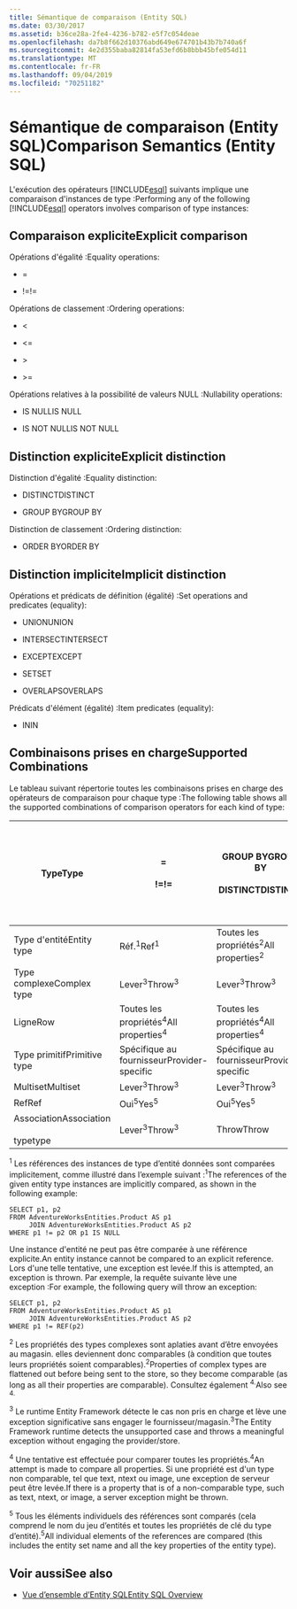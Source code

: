 ```yaml
---
title: Sémantique de comparaison (Entity SQL)
ms.date: 03/30/2017
ms.assetid: b36ce28a-2fe4-4236-b782-e5f7c054deae
ms.openlocfilehash: da7b8f662d10376abd649e674701b43b7b740a6f
ms.sourcegitcommit: 4e2d355baba82814fa53efd6b8bbb45bfe054d11
ms.translationtype: MT
ms.contentlocale: fr-FR
ms.lasthandoff: 09/04/2019
ms.locfileid: "70251182"
---
```

# <a name="comparison-semantics-entity-sql"></a><span data-ttu-id="454ae-102">Sémantique de comparaison (Entity SQL)</span><span class="sxs-lookup"><span data-stu-id="454ae-102">Comparison Semantics (Entity SQL)</span></span>
<span data-ttu-id="454ae-103">L'exécution des opérateurs [!INCLUDE[esql](../../../../../../includes/esql-md.md)] suivants implique une comparaison d'instances de type :</span><span class="sxs-lookup"><span data-stu-id="454ae-103">Performing any of the following [!INCLUDE[esql](../../../../../../includes/esql-md.md)] operators involves comparison of type instances:</span></span>  
  
## <a name="explicit-comparison"></a><span data-ttu-id="454ae-104">Comparaison explicite</span><span class="sxs-lookup"><span data-stu-id="454ae-104">Explicit comparison</span></span>  
 <span data-ttu-id="454ae-105">Opérations d'égalité :</span><span class="sxs-lookup"><span data-stu-id="454ae-105">Equality operations:</span></span>  
  
- =  
  
- <span data-ttu-id="454ae-106">!=</span><span class="sxs-lookup"><span data-stu-id="454ae-106">!=</span></span>  
  
 <span data-ttu-id="454ae-107">Opérations de classement :</span><span class="sxs-lookup"><span data-stu-id="454ae-107">Ordering operations:</span></span>  
  
- <  
  
- \<=  
  
- \>  
  
- \>=  
  
 <span data-ttu-id="454ae-108">Opérations relatives à la possibilité de valeurs NULL :</span><span class="sxs-lookup"><span data-stu-id="454ae-108">Nullability operations:</span></span>  
  
- <span data-ttu-id="454ae-109">IS NULL</span><span class="sxs-lookup"><span data-stu-id="454ae-109">IS NULL</span></span>  
  
- <span data-ttu-id="454ae-110">IS NOT NULL</span><span class="sxs-lookup"><span data-stu-id="454ae-110">IS NOT NULL</span></span>  
  
## <a name="explicit-distinction"></a><span data-ttu-id="454ae-111">Distinction explicite</span><span class="sxs-lookup"><span data-stu-id="454ae-111">Explicit distinction</span></span>  
 <span data-ttu-id="454ae-112">Distinction d'égalité :</span><span class="sxs-lookup"><span data-stu-id="454ae-112">Equality distinction:</span></span>  
  
- <span data-ttu-id="454ae-113">DISTINCT</span><span class="sxs-lookup"><span data-stu-id="454ae-113">DISTINCT</span></span>  
  
- <span data-ttu-id="454ae-114">GROUP BY</span><span class="sxs-lookup"><span data-stu-id="454ae-114">GROUP BY</span></span>  
  
 <span data-ttu-id="454ae-115">Distinction de classement :</span><span class="sxs-lookup"><span data-stu-id="454ae-115">Ordering distinction:</span></span>  
  
- <span data-ttu-id="454ae-116">ORDER BY</span><span class="sxs-lookup"><span data-stu-id="454ae-116">ORDER BY</span></span>  
  
## <a name="implicit-distinction"></a><span data-ttu-id="454ae-117">Distinction implicite</span><span class="sxs-lookup"><span data-stu-id="454ae-117">Implicit distinction</span></span>  
 <span data-ttu-id="454ae-118">Opérations et prédicats de définition (égalité) :</span><span class="sxs-lookup"><span data-stu-id="454ae-118">Set operations and predicates (equality):</span></span>  
  
- <span data-ttu-id="454ae-119">UNION</span><span class="sxs-lookup"><span data-stu-id="454ae-119">UNION</span></span>  
  
- <span data-ttu-id="454ae-120">INTERSECT</span><span class="sxs-lookup"><span data-stu-id="454ae-120">INTERSECT</span></span>  
  
- <span data-ttu-id="454ae-121">EXCEPT</span><span class="sxs-lookup"><span data-stu-id="454ae-121">EXCEPT</span></span>  
  
- <span data-ttu-id="454ae-122">SET</span><span class="sxs-lookup"><span data-stu-id="454ae-122">SET</span></span>  
  
- <span data-ttu-id="454ae-123">OVERLAPS</span><span class="sxs-lookup"><span data-stu-id="454ae-123">OVERLAPS</span></span>  
  
 <span data-ttu-id="454ae-124">Prédicats d'élément (égalité) :</span><span class="sxs-lookup"><span data-stu-id="454ae-124">Item predicates (equality):</span></span>  
  
- <span data-ttu-id="454ae-125">IN</span><span class="sxs-lookup"><span data-stu-id="454ae-125">IN</span></span>  
  
## <a name="supported-combinations"></a><span data-ttu-id="454ae-126">Combinaisons prises en charge</span><span class="sxs-lookup"><span data-stu-id="454ae-126">Supported Combinations</span></span>  
 <span data-ttu-id="454ae-127">Le tableau suivant répertorie toutes les combinaisons prises en charge des opérateurs de comparaison pour chaque type :</span><span class="sxs-lookup"><span data-stu-id="454ae-127">The following table shows all the supported combinations of comparison operators for each kind of type:</span></span>  
  
|<span data-ttu-id="454ae-128">**Type**</span><span class="sxs-lookup"><span data-stu-id="454ae-128">**Type**</span></span>|**=**<br /><br /> <span data-ttu-id="454ae-129">**\!=**</span><span class="sxs-lookup"><span data-stu-id="454ae-129">**!=**</span></span>|<span data-ttu-id="454ae-130">**GROUP BY**</span><span class="sxs-lookup"><span data-stu-id="454ae-130">**GROUP BY**</span></span><br /><br /> <span data-ttu-id="454ae-131">**DISTINCT**</span><span class="sxs-lookup"><span data-stu-id="454ae-131">**DISTINCT**</span></span>|<span data-ttu-id="454ae-132">**UNION**</span><span class="sxs-lookup"><span data-stu-id="454ae-132">**UNION**</span></span><br /><br /> <span data-ttu-id="454ae-133">**INTERSECT**</span><span class="sxs-lookup"><span data-stu-id="454ae-133">**INTERSECT**</span></span><br /><br /> <span data-ttu-id="454ae-134">**EXCEPT**</span><span class="sxs-lookup"><span data-stu-id="454ae-134">**EXCEPT**</span></span><br /><br /> <span data-ttu-id="454ae-135">**SET**</span><span class="sxs-lookup"><span data-stu-id="454ae-135">**SET**</span></span><br /><br /> <span data-ttu-id="454ae-136">**OVERLAPS**</span><span class="sxs-lookup"><span data-stu-id="454ae-136">**OVERLAPS**</span></span>|<span data-ttu-id="454ae-137">**IN**</span><span class="sxs-lookup"><span data-stu-id="454ae-137">**IN**</span></span>|<span data-ttu-id="454ae-138">**<   <=**</span><span class="sxs-lookup"><span data-stu-id="454ae-138">**<   <=**</span></span><br /><br /> <span data-ttu-id="454ae-139">**>   >=**</span><span class="sxs-lookup"><span data-stu-id="454ae-139">**>   >=**</span></span>|<span data-ttu-id="454ae-140">**ORDER BY**</span><span class="sxs-lookup"><span data-stu-id="454ae-140">**ORDER BY**</span></span>|<span data-ttu-id="454ae-141">**EST NULL**</span><span class="sxs-lookup"><span data-stu-id="454ae-141">**IS NULL**</span></span><br /><br /> <span data-ttu-id="454ae-142">**N’EST PAS NULL**</span><span class="sxs-lookup"><span data-stu-id="454ae-142">**IS NOT NULL**</span></span>|  
|-|-|-|-|-|-|-|-|  
|<span data-ttu-id="454ae-143">Type d'entité</span><span class="sxs-lookup"><span data-stu-id="454ae-143">Entity type</span></span>|<span data-ttu-id="454ae-144">Réf.<sup>1</sup></span><span class="sxs-lookup"><span data-stu-id="454ae-144">Ref<sup>1</sup></span></span>|<span data-ttu-id="454ae-145">Toutes les propriétés<sup>2</sup></span><span class="sxs-lookup"><span data-stu-id="454ae-145">All properties<sup>2</sup></span></span>|<span data-ttu-id="454ae-146">Toutes les propriétés<sup>2</sup></span><span class="sxs-lookup"><span data-stu-id="454ae-146">All properties<sup>2</sup></span></span>|<span data-ttu-id="454ae-147">Toutes les propriétés<sup>2</sup></span><span class="sxs-lookup"><span data-stu-id="454ae-147">All properties<sup>2</sup></span></span>|<span data-ttu-id="454ae-148">Lever<sup>3</sup></span><span class="sxs-lookup"><span data-stu-id="454ae-148">Throw<sup>3</sup></span></span>|<span data-ttu-id="454ae-149">Lever<sup>3</sup></span><span class="sxs-lookup"><span data-stu-id="454ae-149">Throw<sup>3</sup></span></span>|<span data-ttu-id="454ae-150">Réf.<sup>1</sup></span><span class="sxs-lookup"><span data-stu-id="454ae-150">Ref<sup>1</sup></span></span>|  
|<span data-ttu-id="454ae-151">Type complexe</span><span class="sxs-lookup"><span data-stu-id="454ae-151">Complex type</span></span>|<span data-ttu-id="454ae-152">Lever<sup>3</sup></span><span class="sxs-lookup"><span data-stu-id="454ae-152">Throw<sup>3</sup></span></span>|<span data-ttu-id="454ae-153">Lever<sup>3</sup></span><span class="sxs-lookup"><span data-stu-id="454ae-153">Throw<sup>3</sup></span></span>|<span data-ttu-id="454ae-154">Lever<sup>3</sup></span><span class="sxs-lookup"><span data-stu-id="454ae-154">Throw<sup>3</sup></span></span>|<span data-ttu-id="454ae-155">Lever<sup>3</sup></span><span class="sxs-lookup"><span data-stu-id="454ae-155">Throw<sup>3</sup></span></span>|<span data-ttu-id="454ae-156">Lever<sup>3</sup></span><span class="sxs-lookup"><span data-stu-id="454ae-156">Throw<sup>3</sup></span></span>|<span data-ttu-id="454ae-157">Lever<sup>3</sup></span><span class="sxs-lookup"><span data-stu-id="454ae-157">Throw<sup>3</sup></span></span>|<span data-ttu-id="454ae-158">Lever<sup>3</sup></span><span class="sxs-lookup"><span data-stu-id="454ae-158">Throw<sup>3</sup></span></span>|  
|<span data-ttu-id="454ae-159">Ligne</span><span class="sxs-lookup"><span data-stu-id="454ae-159">Row</span></span>|<span data-ttu-id="454ae-160">Toutes les propriétés<sup>4</sup></span><span class="sxs-lookup"><span data-stu-id="454ae-160">All properties<sup>4</sup></span></span>|<span data-ttu-id="454ae-161">Toutes les propriétés<sup>4</sup></span><span class="sxs-lookup"><span data-stu-id="454ae-161">All properties<sup>4</sup></span></span>|<span data-ttu-id="454ae-162">Toutes les propriétés<sup>4</sup></span><span class="sxs-lookup"><span data-stu-id="454ae-162">All properties<sup>4</sup></span></span>|<span data-ttu-id="454ae-163">Lever<sup>3</sup></span><span class="sxs-lookup"><span data-stu-id="454ae-163">Throw<sup>3</sup></span></span>|<span data-ttu-id="454ae-164">Lever<sup>3</sup></span><span class="sxs-lookup"><span data-stu-id="454ae-164">Throw<sup>3</sup></span></span>|<span data-ttu-id="454ae-165">Toutes les propriétés<sup>4</sup></span><span class="sxs-lookup"><span data-stu-id="454ae-165">All properties<sup>4</sup></span></span>|<span data-ttu-id="454ae-166">Lever<sup>3</sup></span><span class="sxs-lookup"><span data-stu-id="454ae-166">Throw<sup>3</sup></span></span>|  
|<span data-ttu-id="454ae-167">Type primitif</span><span class="sxs-lookup"><span data-stu-id="454ae-167">Primitive type</span></span>|<span data-ttu-id="454ae-168">Spécifique au fournisseur</span><span class="sxs-lookup"><span data-stu-id="454ae-168">Provider-specific</span></span>|<span data-ttu-id="454ae-169">Spécifique au fournisseur</span><span class="sxs-lookup"><span data-stu-id="454ae-169">Provider-specific</span></span>|<span data-ttu-id="454ae-170">Spécifique au fournisseur</span><span class="sxs-lookup"><span data-stu-id="454ae-170">Provider-specific</span></span>|<span data-ttu-id="454ae-171">Spécifique au fournisseur</span><span class="sxs-lookup"><span data-stu-id="454ae-171">Provider-specific</span></span>|<span data-ttu-id="454ae-172">Spécifique au fournisseur</span><span class="sxs-lookup"><span data-stu-id="454ae-172">Provider-specific</span></span>|<span data-ttu-id="454ae-173">Spécifique au fournisseur</span><span class="sxs-lookup"><span data-stu-id="454ae-173">Provider-specific</span></span>|<span data-ttu-id="454ae-174">Spécifique au fournisseur</span><span class="sxs-lookup"><span data-stu-id="454ae-174">Provider-specific</span></span>|  
|<span data-ttu-id="454ae-175">Multiset</span><span class="sxs-lookup"><span data-stu-id="454ae-175">Multiset</span></span>|<span data-ttu-id="454ae-176">Lever<sup>3</sup></span><span class="sxs-lookup"><span data-stu-id="454ae-176">Throw<sup>3</sup></span></span>|<span data-ttu-id="454ae-177">Lever<sup>3</sup></span><span class="sxs-lookup"><span data-stu-id="454ae-177">Throw<sup>3</sup></span></span>|<span data-ttu-id="454ae-178">Lever<sup>3</sup></span><span class="sxs-lookup"><span data-stu-id="454ae-178">Throw<sup>3</sup></span></span>|<span data-ttu-id="454ae-179">Lever<sup>3</sup></span><span class="sxs-lookup"><span data-stu-id="454ae-179">Throw<sup>3</sup></span></span>|<span data-ttu-id="454ae-180">Lever<sup>3</sup></span><span class="sxs-lookup"><span data-stu-id="454ae-180">Throw<sup>3</sup></span></span>|<span data-ttu-id="454ae-181">Lever<sup>3</sup></span><span class="sxs-lookup"><span data-stu-id="454ae-181">Throw<sup>3</sup></span></span>|<span data-ttu-id="454ae-182">Lever<sup>3</sup></span><span class="sxs-lookup"><span data-stu-id="454ae-182">Throw<sup>3</sup></span></span>|  
|<span data-ttu-id="454ae-183">Ref</span><span class="sxs-lookup"><span data-stu-id="454ae-183">Ref</span></span>|<span data-ttu-id="454ae-184">Oui<sup>5</sup></span><span class="sxs-lookup"><span data-stu-id="454ae-184">Yes<sup>5</sup></span></span>|<span data-ttu-id="454ae-185">Oui<sup>5</sup></span><span class="sxs-lookup"><span data-stu-id="454ae-185">Yes<sup>5</sup></span></span>|<span data-ttu-id="454ae-186">Oui<sup>5</sup></span><span class="sxs-lookup"><span data-stu-id="454ae-186">Yes<sup>5</sup></span></span>|<span data-ttu-id="454ae-187">Oui<sup>5</sup></span><span class="sxs-lookup"><span data-stu-id="454ae-187">Yes<sup>5</sup></span></span>|<span data-ttu-id="454ae-188">Throw</span><span class="sxs-lookup"><span data-stu-id="454ae-188">Throw</span></span>|<span data-ttu-id="454ae-189">Throw</span><span class="sxs-lookup"><span data-stu-id="454ae-189">Throw</span></span>|<span data-ttu-id="454ae-190">Oui<sup>5</sup></span><span class="sxs-lookup"><span data-stu-id="454ae-190">Yes<sup>5</sup></span></span>|  
|<span data-ttu-id="454ae-191">Association</span><span class="sxs-lookup"><span data-stu-id="454ae-191">Association</span></span><br /><br /> <span data-ttu-id="454ae-192">type</span><span class="sxs-lookup"><span data-stu-id="454ae-192">type</span></span>|<span data-ttu-id="454ae-193">Lever<sup>3</sup></span><span class="sxs-lookup"><span data-stu-id="454ae-193">Throw<sup>3</sup></span></span>|<span data-ttu-id="454ae-194">Throw</span><span class="sxs-lookup"><span data-stu-id="454ae-194">Throw</span></span>|<span data-ttu-id="454ae-195">Throw</span><span class="sxs-lookup"><span data-stu-id="454ae-195">Throw</span></span>|<span data-ttu-id="454ae-196">Throw</span><span class="sxs-lookup"><span data-stu-id="454ae-196">Throw</span></span>|<span data-ttu-id="454ae-197">Lever<sup>3</sup></span><span class="sxs-lookup"><span data-stu-id="454ae-197">Throw<sup>3</sup></span></span>|<span data-ttu-id="454ae-198">Lever<sup>3</sup></span><span class="sxs-lookup"><span data-stu-id="454ae-198">Throw<sup>3</sup></span></span>|<span data-ttu-id="454ae-199">Lever<sup>3</sup></span><span class="sxs-lookup"><span data-stu-id="454ae-199">Throw<sup>3</sup></span></span>|  
  
 <span data-ttu-id="454ae-200"><sup>1</sup> Les références des instances de type d’entité données sont comparées implicitement, comme illustré dans l’exemple suivant :</span><span class="sxs-lookup"><span data-stu-id="454ae-200"><sup>1</sup>The references of the given entity type instances are implicitly compared, as shown in the following example:</span></span>  
  
```  
SELECT p1, p2   
FROM AdventureWorksEntities.Product AS p1   
     JOIN AdventureWorksEntities.Product AS p2   
WHERE p1 != p2 OR p1 IS NULL  
```  
  
 <span data-ttu-id="454ae-201">Une instance d'entité ne peut pas être comparée à une référence explicite.</span><span class="sxs-lookup"><span data-stu-id="454ae-201">An entity instance cannot be compared to an explicit reference.</span></span> <span data-ttu-id="454ae-202">Lors d'une telle tentative, une exception est levée.</span><span class="sxs-lookup"><span data-stu-id="454ae-202">If this is attempted, an exception is thrown.</span></span> <span data-ttu-id="454ae-203">Par exemple, la requête suivante lève une exception :</span><span class="sxs-lookup"><span data-stu-id="454ae-203">For example, the following query will throw an exception:</span></span>  
  
```  
SELECT p1, p2   
FROM AdventureWorksEntities.Product AS p1   
     JOIN AdventureWorksEntities.Product AS p2   
WHERE p1 != REF(p2)  
```  
  
 <span data-ttu-id="454ae-204"><sup>2</sup> Les propriétés des types complexes sont aplaties avant d’être envoyées au magasin. elles deviennent donc comparables (à condition que toutes leurs propriétés soient comparables).</span><span class="sxs-lookup"><span data-stu-id="454ae-204"><sup>2</sup>Properties of complex types are flattened out before being sent to the store, so they become comparable (as long as all their properties are comparable).</span></span> <span data-ttu-id="454ae-205">Consultez également <sup>4.</sup></span><span class="sxs-lookup"><span data-stu-id="454ae-205">Also see <sup>4.</sup></span></span>  
  
 <span data-ttu-id="454ae-206"><sup>3</sup> Le runtime Entity Framework détecte le cas non pris en charge et lève une exception significative sans engager le fournisseur/magasin.</span><span class="sxs-lookup"><span data-stu-id="454ae-206"><sup>3</sup>The Entity Framework runtime detects the unsupported case and throws a meaningful exception without engaging the provider/store.</span></span>  
  
 <span data-ttu-id="454ae-207"><sup>4</sup> Une tentative est effectuée pour comparer toutes les propriétés.</span><span class="sxs-lookup"><span data-stu-id="454ae-207"><sup>4</sup>An attempt is made to compare all properties.</span></span> <span data-ttu-id="454ae-208">Si une propriété est d'un type non comparable, tel que text, ntext ou image, une exception de serveur peut être levée.</span><span class="sxs-lookup"><span data-stu-id="454ae-208">If there is a property that is of a non-comparable type, such as text, ntext, or image, a server exception might be thrown.</span></span>  
  
 <span data-ttu-id="454ae-209"><sup>5</sup> Tous les éléments individuels des références sont comparés (cela comprend le nom du jeu d’entités et toutes les propriétés de clé du type d’entité).</span><span class="sxs-lookup"><span data-stu-id="454ae-209"><sup>5</sup>All individual elements of the references are compared (this includes the entity set name and all the key properties of the entity type).</span></span>  
  
## <a name="see-also"></a><span data-ttu-id="454ae-210">Voir aussi</span><span class="sxs-lookup"><span data-stu-id="454ae-210">See also</span></span>

- [<span data-ttu-id="454ae-211">Vue d’ensemble d’Entity SQL</span><span class="sxs-lookup"><span data-stu-id="454ae-211">Entity SQL Overview</span></span>](entity-sql-overview.md)
